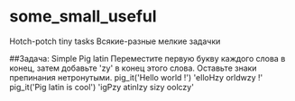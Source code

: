 # some_small_useful
Hotch-potch tiny tasks
Всякие-разные мелкие задачки

##Задача: Simple Pig latin
Переместите первую букву каждого слова в конец, затем добавьте 'zy' в конец этого слова.
Оставьте знаки препинания нетронутыми.
pig_it('Hello world !')
'elloHzy orldwzy !'
pig_it('Pig latin is cool')
'igPzy atinlzy sizy oolczy'

